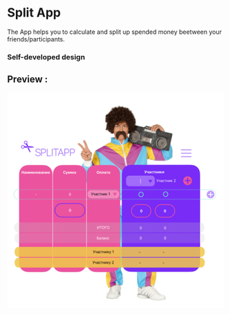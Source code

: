 # Split App
The App helps you to calculate and split up spended money beetween your friends/participants.

### Self-developed design  

 ## Preview :
 ![Preview](src/vendor/preview.png)


